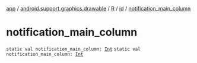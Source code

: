 [app](../../../index.md) / [android.support.graphics.drawable](../../index.md) / [R](../index.md) / [id](index.md) / [notification_main_column](.)

# notification_main_column

`static val notification_main_column: `[`Int`](https://kotlinlang.org/api/latest/jvm/stdlib/kotlin/-int/index.html)
`static val notification_main_column: `[`Int`](https://kotlinlang.org/api/latest/jvm/stdlib/kotlin/-int/index.html)